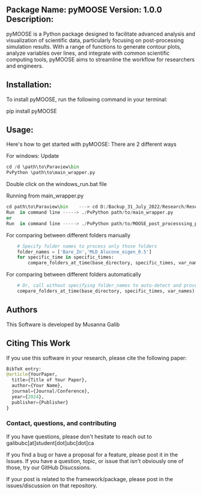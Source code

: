 Package Name: pyMOOSE
Version: 1.0.0
Description:
-------------
pyMOOSE is a Python package designed to facilitate advanced analysis and visualization of scientific data, particularly focusing on post-processing simulation results. With a range of functions to generate contour plots, analyze variables over lines, and integrate with common scientific computing tools, pyMOOSE aims to streamline the workflow for researchers and engineers.

Installation:
--------------
To install pyMOOSE, run the following command in your terminal:

pip install pyMOOSE

Usage:
------
Here's how to get started with pyMOOSE:
There are 2 different ways

For windows:
Update 
```python
cd /d \path\to\Paraview\bin
PvPython \path\to\main_wrapper.py
```
Double click on the windows_run.bat file 


Running from main_wrapper.py
```python
cd path\to\Paraview\bin    ---> cd D:/Backup_31_July_2022/Research/Research/MOOSE/ParaView-5.11.0-RC1-Windows-Python3.9-msvc2017-AMD64/ParaView-5.11.0-RC1-Windows-Python3.9-msvc2017-AMD64/bin/
Run  in command line -----> ./PvPython path/to/main_wrapper.py
or
Run  in command line -----> ./PvPython path/to/MOOSE_post_processsing_paraview.py (This will run in the Default Data Folder)
```
For comparing between different folders manually
```python
    # Specify folder names to process only those folders
    folder_names = ['Bare_Zn','MLD_Alucone_eigen_0.5']
    for specific_time in specific_times:
        compare_folders_at_time(base_directory, specific_times, var_names, folder_names)
```
For comparing between different folders automatically
```python
    # Or, call without specifying folder_names to auto-detect and process all folders
    compare_folders_at_time(base_directory, specific_times, var_names)
```

## Authors
This Software is developed by Musanna Galib


## Citing This Work
If you use this software in your research, please cite the following paper:


```python
BibTeX entry:
@article{YourPaper,
  title={Title of Your Paper},
  author={Your Name},
  journal={Journal/Conference},
  year={2024},
  publisher={Publisher}
}
```

### Contact, questions, and contributing
If you have questions, please don't hesitate to reach out to galibubc[at]student[dot]ubc[dot]ca

If you find a bug or have a proposal for a feature, please post it in the Issues. If you have a question, topic, or issue that isn't obviously one of those, try our GitHub Disucssions.

If your post is related to the framework/package, please post in the issues/discussion on that repository. 

